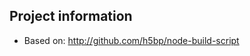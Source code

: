 ## Project information

* Based on: http://github.com/h5bp/node-build-script

[node-build-script]: http://github.com/h5bp/node-build-script